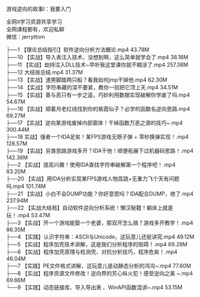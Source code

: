 游戏逆向的故事Ⅰ：我要入门

全网it学习资源共享学习<br>全网课程都有，欢迎私聊<br>微信：jerryttom<br>

├──1 【理论总结指引】软件逆向分析方法概论.mp4 43.78M<br> ├──10 【实战】导入表注入技术，没想到啊，这么简单就学会了.mp4 38.18M<br> ├──11 【实战】劫持注入DLL技术~早听我这堂课你就不糊涂了.mp4 257.38M<br> ├──12 大结局总结.mp4 31.37M<br> ├──13 【实战】渣男脚踏两只船？看我如何jmp干掉他.mp4 62.30M<br> ├──14 【实战】字符串藏的深不要紧，教你一招把它顶上天.mp4 34.51M<br> ├──15 【实战】善与恶只有一步之遥，巧妙利用数据实现破解你学废了吗.mp4 54.67M<br> ├──16 【实战】顺着月老红线找到你的紫霞仙子？必学的函数名逆向思路.mp4 69.27M<br> ├──17 【实战】逆向某游戏废掉内部窗体！干掉函数万恶之源的技巧~.mp4 300.44M<br> ├──18 实战】强者一个IDA足矣！某FPS游戏无限子弹 + 零秒换弹实现！.mp4 128.57M<br> ├──19 【实战】另类思路游戏多开？IDA干他！顺便拓展下过机器码思路！.mp4 142.36M<br> ├──2 【实战】提高兴趣！使用IDA查找字符串破解第一个程序吧！.mp4 83.20M<br> ├──20 【实战】用IDA分析实现某FPS游戏人物高跳+无重力飞个天有问题吗.mp4 101.74M<br> ├──21 【实战】小白不会DUMP功能？你好意思吗？IDA配合DUMP，绝了.mp4 237.94M<br> ├──22 【实战大结局】自动软件逆向分析系统！懒汉秘籍！躺床上就是玩！.mp4 53.47M<br> ├──3 【实战】开一个游戏能娶一个老婆，那双开怎么搞？游戏多开教学！.mp4 86.35M<br> ├──4 【实践】认识字符串：ASCII与Unicode，这玩意儿还挺讲究.mp4 49.12M<br> ├──5 【实战】程序加壳技术讲解，这是我们分析程序的阻碍！.mp4 69.28M<br> ├──6 【实战】程序加壳原理与检测壳、对抗分析技巧，程序危矣！.mp4 46.04M<br> ├──7 【实践】PE文件格式讲解，这玩意儿是动静态分析的鸿沟~.mp4 77.60M<br> ├──8 【实战】程序资源文件修改！逆向界的芳心纵火犯！感受逆向之美 ~.mp4 69.66M<br> └──9 【实践】动态链接库、导入导出表 、WinAPI函数混讲~.mp4 53.15M